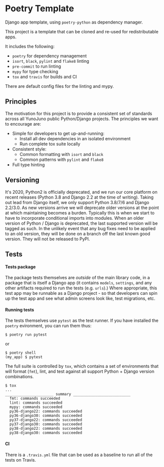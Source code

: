 # Poetry Template

Django app template, using `poetry-python` as dependency manager.

This project is a template that can be cloned and re-used for redistributable apps.

It includes the following:

* `poetry` for dependency management
* `isort`, `black`, `pylint` and `flake8` linting
* `pre-commit` to run linting
* `mypy` for type checking
* `tox` and `travis` for builds and CI

There are default config files for the linting and mypy.

## Principles

The motivation for this project is to provide a consistent set of standards across all YunoJuno public Python/Django projects. The principles we want to encourage are:

* Simple for developers to get up-and-running:
    * Install all dev dependencies in an isolated environment
    * Run complete tox suite locally
* Consistent style:
    * Common formatting with `isort` and `black`
    * Common patterns with `pylint` and `flake8`
* Full type hinting

## Versioning

It's 2020, Python2 is officially deprecated, and we run our core platform on recent releases (Python 3.8 and Django 2.2 at the time of writing). Taking out lead from Django itself, we only support Python 3.8/7/6 and Django 2.2/3.0. As new versions arrive we will deprecate older versions at the point at which maintaining becomes a burden. Typically this is when we start to have to incorporate conditional imports into modules. When an older version of Python / Django is deprecated, the last supported version will be tagged as such. In the unlikely event that any bug fixes need to be applied to an old version, they will be done on a branch off the last known good version. They will not be released to PyPI.

## Tests

#### Tests package
The package tests themselves are _outside_ of the main library code, in a package that is itself a Django app (it contains `models`, `settings`, and any other artifacts required to run the tests (e.g. `urls`).) Where appropriate, this test app may be runnable as a Django project - so that developers can spin up the test app and see what admin screens look like, test migrations, etc.

#### Running tests
The tests themselves use `pytest` as the test runner. If you have installed the `poetry` evironment, you can run them thus:

```
$ poetry run pytest
```

or 

```
$ poetry shell
(my_app) $ pytest
```

The full suite is controlled by `tox`, which contains a set of environments that will format (`fmt`), lint, and test against all support Python + Django version combinations.

```
$ tox
...
______________________ summary __________________________
  fmt: commands succeeded
  lint: commands succeeded
  mypy: commands succeeded
  py36-django22: commands succeeded
  py36-django30: commands succeeded
  py37-django22: commands succeeded
  py37-django30: commands succeeded
  py38-django22: commands succeeded
  py38-django30: commands succeeded
```

#### CI

There is a `.travis.yml` file that can be used as a baseline to run all of the tests on Travis.
